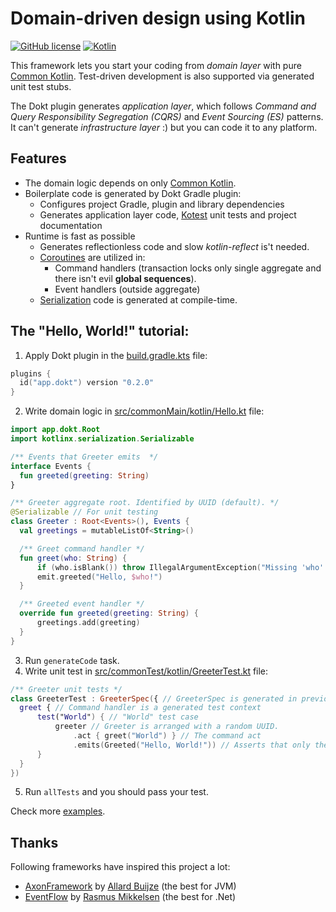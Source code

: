 # Domain-driven design using Kotlin

[![GitHub license](https://img.shields.io/badge/license-Apache%20License%202.0-blue.svg?style=flat)](http://www.apache.org/licenses/LICENSE-2.0)
[![Kotlin](https://img.shields.io/badge/kotlin-1.6.10-blue.svg?logo=kotlin)](http://kotlinlang.org)

This framework lets you start your coding from *domain layer* with pure [Common Kotlin](https://kotlinlang.org/docs/multiplatform.html). Test-driven development is also supported via generated unit test stubs.

The Dokt plugin generates *application layer*, which follows *Command and Query Responsibility Segregation (CQRS)* and *Event Sourcing (ES)* patterns. It can't generate *infrastructure layer* :) but you can code it to any platform. 

## Features
- The domain logic depends on only [Common Kotlin](https://kotlinlang.org/docs/multiplatform.html).
- Boilerplate code is generated by Dokt Gradle plugin:
  - Configures project Gradle, plugin and library dependencies
  - Generates application layer code, [Kotest](https://kotest.io/) unit tests and project documentation
- Runtime is fast as possible
  - Generates reflectionless code and slow *kotlin-reflect* is't needed.
  - [Coroutines](https://kotlinlang.org/docs/coroutines-overview.html) are utilized in:
    - Command handlers (transaction locks only single aggregate and there isn't evil **global sequences**).
    - Event handlers (outside aggregate)
  - [Serialization](https://github.com/Kotlin/kotlinx.serialization) code is generated at compile-time.

## The "Hello, World!" tutorial:
1. Apply Dokt plugin in the [build.gradle.kts](examples/hello/build.gradle.kts) file:
  ```kotlin
plugins {
    id("app.dokt") version "0.2.0"
}
  ```
2. Write domain logic in [src/commonMain/kotlin/Hello.kt](examples/hello/src/commonMain/kotlin/Hello.kt) file:
  ```kotlin
import app.dokt.Root
import kotlinx.serialization.Serializable

/** Events that Greeter emits  */
interface Events {
    fun greeted(greeting: String)
}

/** Greeter aggregate root. Identified by UUID (default). */
@Serializable // For unit testing
class Greeter : Root<Events>(), Events {
    val greetings = mutableListOf<String>()

    /** Greet command handler */
    fun greet(who: String) {
        if (who.isBlank()) throw IllegalArgumentException("Missing 'who'!")
        emit.greeted("Hello, $who!")
    }

    /** Greeted event handler */
    override fun greeted(greeting: String) {
        greetings.add(greeting)
    }
}
  ```
3. Run `generateCode` task.
4. Write unit test in [src/commonTest/kotlin/GreeterTest.kt](examples/hello/src/commonTest/kotlin/GreeterTest.kt) file:
  ```kotlin
/** Greeter unit tests */
class GreeterTest : GreeterSpec({ // GreeterSpec is generated in previous step.
    greet { // Command handler is a generated test context
        test("World") { // "World" test case
            greeter // Greeter is arranged with a random UUID.
                .act { greet("World") } // The command act
                .emits(Greeted("Hello, World!")) // Asserts that only the generated Greeted event object is emitted.
        }
    }
})
  ```
5. Run `allTests` and you should pass your test.

Check more [examples](examples/README.md).

## Thanks

Following frameworks have inspired this project a lot:
- [AxonFramework](https://github.com/AxonFramework/AxonFramework) by [Allard Buijze](https://github.com/abuijze) (the best for JVM)
- [EventFlow](https://github.com/eventflow/EventFlow) by [Rasmus Mikkelsen](https://github.com/rasmus) (the best for .Net)
